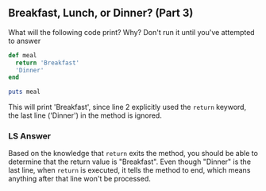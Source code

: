 ## Breakfast, Lunch, or Dinner? (Part 3)
What will the following code print? Why? Don't run it until you've attempted to answer

```ruby
def meal
  return 'Breakfast'
  'Dinner'
end

puts meal
```

This will print 'Breakfast', since line 2 explicitly used the `return` keyword,
the last line ('Dinner') in the method is ignored.

### LS Answer
Based on the knowledge that `return` exits the method, you should be able to
determine that the return value is "Breakfast". Even though "Dinner" is the last
line, when `return` is executed, it tells the method to end, which means
anything after that line won't be processed.
